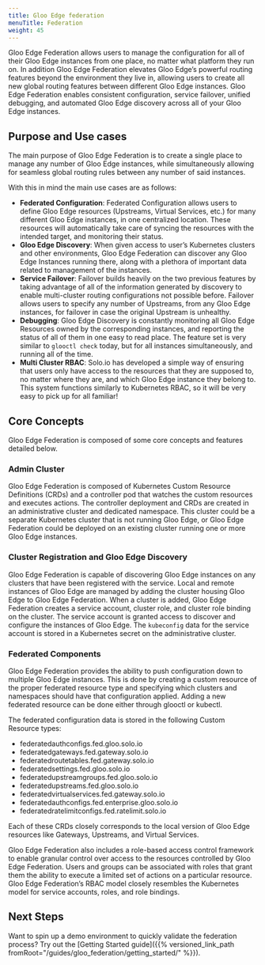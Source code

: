 ```yaml
---
title: Gloo Edge federation
menuTitle: Federation
weight: 45
---
```


Gloo Edge Federation allows users to manage the configuration for all of their Gloo Edge instances from one place, no matter what platform they run on. In addition Gloo Edge Federation elevates Gloo Edge’s powerful routing features beyond the environment they live in, allowing users to create all new global routing features between different Gloo Edge instances. Gloo Edge Federation enables consistent configuration, service failover, unified debugging, and automated Gloo Edge discovery across all of your Gloo Edge instances.

## Purpose and Use cases

The main purpose of Gloo Edge Federation is to create a single place to manage any number of Gloo Edge instances, while simultaneously allowing for seamless global routing rules between any number of said instances.

With this in mind the main use cases are as follows:
 - **Federated Configuration**: Federated Configuration allows users to define Gloo Edge resources (Upstreams, Virtual Services, etc.) for many different Gloo Edge instances, in one centralized location. These resources will automatically take care of syncing the resources with the intended target, and monitoring their status.
 - **Gloo Edge Discovery**: When given access to user’s Kubernetes clusters and other environments, Gloo Edge Federation can discover any Gloo Edge Instances running there, along with a plethora of important data related to management of the instances.
 - **Service Failover**: Failover builds heavily on the two previous features by taking advantage of all of the information generated by discovery to enable multi-cluster routing configurations not possible before. Failover allows users to specify any number of Upstreams, from any Gloo Edge instances, for failover in case the original Upstream is unhealthy.
 - **Debugging**: Gloo Edge Discovery is constantly monitoring all Gloo Edge Resources owned by the corresponding instances, and reporting the status of all of them in one easy to read place. The feature set is very similar to `glooctl check` today, but for all instances simultaneously, and running all of the time.
 - **Multi Cluster RBAC**: Solo.io has developed a simple way of ensuring that users only have access to the resources that they are supposed to, no matter where they are, and which Gloo Edge instance they belong to. This system functions similarly to Kubernetes RBAC, so it will be very easy to pick up for all familiar!

## Core Concepts

Gloo Edge Federation is composed of some core concepts and features detailed below.

### Admin Cluster

Gloo Edge Federation is composed of Kubernetes Custom Resource Definitions (CRDs) and a controller pod that watches the custom resources and executes actions. The controller deployment and CRDs are created in an administrative cluster and dedicated namespace. This cluster could be a separate Kubernetes cluster that is not running Gloo Edge, or Gloo Edge Federation could be deployed on an existing cluster running one or more Gloo Edge instances.

### Cluster Registration and Gloo Edge Discovery

Gloo Edge Federation is capable of discovering Gloo Edge instances on any clusters that have been registered with the service. Local and remote instances of Gloo Edge are managed by adding the cluster housing Gloo Edge to Gloo Edge Federation. When a cluster is added, Gloo Edge Federation creates a service account, cluster role, and cluster role binding on the cluster. The service account is granted access to discover and configure the instances of Gloo Edge. The `kubeconfig` data for the service account is stored in a Kubernetes secret on the administrative cluster.

### Federated Components

Gloo Edge Federation provides the ability to push configuration down to multiple Gloo Edge instances. This is done by creating a custom resource of the proper federated resource type and specifying which clusters and namespaces should have that configuration applied. Adding a new federated resource can be done either through glooctl or kubectl.

The federated configuration data is stored in the following Custom Resource types:
 - federatedauthconfigs.fed.gloo.solo.io
 - federatedgateways.fed.gateway.solo.io
 - federatedroutetables.fed.gateway.solo.io
 - federatedsettings.fed.gloo.solo.io
 - federatedupstreamgroups.fed.gloo.solo.io
 - federatedupstreams.fed.gloo.solo.io
 - federatedvirtualservices.fed.gateway.solo.io
 - federatedauthconfigs.fed.enterprise.gloo.solo.io
 - federatedratelimitconfigs.fed.ratelimit.solo.io

Each of these CRDs closely corresponds to the local version of Gloo Edge resources like Gateways, Upstreams, and Virtual Services.

Gloo Edge Federation also includes a role-based access control framework to enable granular control over access to the resources controlled by Gloo Edge Federation. Users and groups can be associated with roles that grant them the ability to execute a limited set of actions on a particular resource. Gloo Edge Federation’s RBAC model closely resembles the Kubernetes model for service accounts, roles, and role bindings.

## Next Steps

Want to spin up a demo environment to quickly validate the federation process? Try out the [Getting Started guide]({{% versioned_link_path fromRoot="/guides/gloo_federation/getting_started/" %}}).
